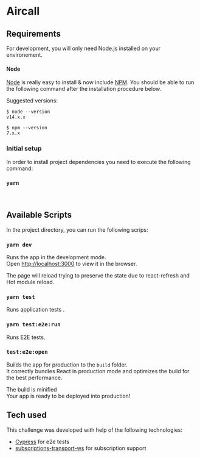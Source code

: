 # Aircall

## Requirements

For development, you will only need Node.js installed on your environement.

#### Node

[Node](http://nodejs.org/) is really easy to install & now include [NPM](https://npmjs.org/).
You should be able to run the following command after the installation procedure
below.

Suggested versions:

    $ node --version
    v14.x.x

    $ npm --version
    7.x.x

### Initial setup

In order to install project dependencies you need to execute the following command:

### `yarn`

<br>

## Available Scripts

In the project directory, you can run the following scrips:

### `yarn dev`

Runs the app in the development mode.<br>
Open [http://localhost:3000](http://localhost:3000) to view it in the browser.

The page will reload trying to preserve the state due to react-refresh and Hot module reload.<br>

### `yarn test`

Runs application tests .<br>

### `yarn test:e2e:run`

Runs E2E tests.<br>

### `test:e2e:open`

Builds the app for production to the `build` folder.<br>
It correctly bundles React in production mode and optimizes the build for the best performance.

The build is minified<br>
Your app is ready to be deployed into production!

## Tech used

This challenge was developed with help of the following technologies:

- [Cypress](https://www.cypress.io/) for e2e tests
- [subscriptions-transport-ws](https://github.com/apollographql/subscriptions-transport-ws) for subscription support
